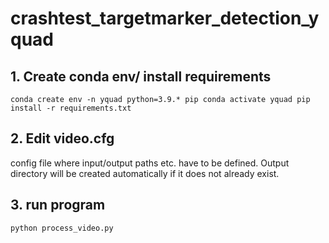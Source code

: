# crashtest_targetmarker_detection_yquad

## 1. Create conda env/ install requirements
`conda create env -n yquad python=3.9.* pip
conda activate yquad
pip install -r requirements.txt`


## 2. Edit video.cfg
config file where input/output paths etc. have to be defined.
Output directory will be created automatically if it does not already exist.

## 3. run program
`python process_video.py`
